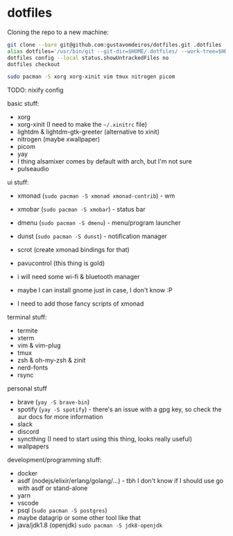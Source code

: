 # dotfiles

Cloning the repo to a new machine:

```sh
git clone --bare git@github.com:gustavomdeiros/dotfiles.git .dotfiles
alias dotfiles='/usr/bin/git --git-dir=$HOME/.dotfiles/ --work-tree=$HOME'
dotfiles config --local status.showUntrackedFiles no
dotfiles checkout
```

```sh
sudo pacman -S xorg xorg-xinit vim tmux nitrogen picom 
```

TODO: nixify config

basic stuff: 
- xorg
- xorg-xinit (I need to make the `~/.xinitrc` file)
- lightdm & lightdm-gtk-greeter (alternative to xinit)
- nitrogen (maybe xwallpaper)
- picom
- yay
- I thing alsamixer comes by default with arch, but I'm not sure
- pulseaudio

ui stuff:
- xmonad (`sudo pacman -S xmonad xmonad-contrib`) - wm
- xmobar (`sudo pacman -S xmobar`) - status bar
- dmenu (`sudo pacman -S dmenu`) - menu/program launcher
- dunst (`sudo pacman -S dunst`) - notification manager
- scrot (create xmonad bindings for that)
- pavucontrol (this thing is gold)
- i will need some wi-fi & bluetooth manager

- maybe I can install gnome just in case, I don't know :P
- I need to add those fancy scripts of xmonad

terminal stuff:
- termite
- xterm 
- vim & vim-plug
- tmux
- zsh & oh-my-zsh & zinit
- nerd-fonts
- rsync

personal stuff
- brave (`yay -S brave-bin`)
- spotify (`yay -S spotify`) - there's an issue with a gpg key, so check the aur docs for more information
- slack
- discord
- syncthing (I need to start using this thing, looks really useful)
- wallpapers

development/programming stuff:
- docker
- asdf (nodejs/elixir/erlang/golang/...) - tbh I don't know if I should use go with asdf or stand-alone
- yarn
- vscode
- psql (`sudo pacman -S postgres`)
- maybe datagrip or some other tool like that
- java/jdk1.8 (openjdk) `sudo pacman -S jdk8-openjdk`
